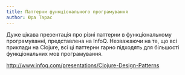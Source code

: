 ```yaml
---
title: Паттерни функціонального програмування
author: Юра Тарас
---
```


Дуже цікава презентація про різні паттерни в функціональному
програмуванні, представлена на InfoQ. Незважаючи на те, що всі
приклади на Clojure, всі ці паттерни гарно підходять для більшості
функціональних мов програмування.

<http://www.infoq.com/presentations/Clojure-Design-Patterns>
